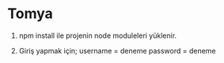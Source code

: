 # Tomya

1) npm install ile projenin node moduleleri yüklenir.

2) Giriş yapmak için;
username = deneme
password = deneme

